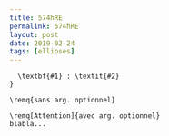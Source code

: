 ```yaml
---
title: 574hRE
permalink: 574hRE
layout: post
date: 2019-02-24
tags: [ellipses]
---
```


```latex\newcommand{\remq}[2][Remarque]{
  \textbf{#1} : \textit{#2}
}

\remq{sans arg. optionnel}

\remq[Attention]{avec arg. optionnel}
blabla...
```